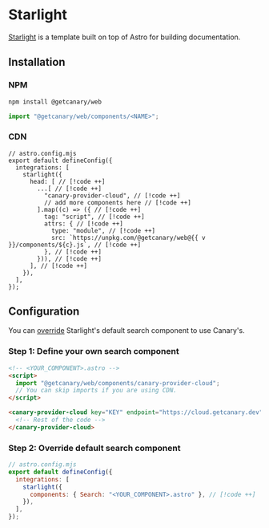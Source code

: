 <script setup>
import { data } from '../../../shared.data.js'
const v = data["@getcanary/web"];
</script>

# Starlight

[Starlight](https://starlight.astro.build/) is a template built on top of Astro for building documentation.

## Installation

### NPM

```bash
npm install @getcanary/web
```

```js
import "@getcanary/web/components/<NAME>";
```

### CDN

```js-vue
// astro.config.mjs
export default defineConfig({
  integrations: [
    starlight({
      head: [ // [!code ++]
        ...[ // [!code ++]
          "canary-provider-cloud", // [!code ++]
          // add more components here // [!code ++]
        ].map((c) => ({ // [!code ++]
          tag: "script", // [!code ++]
          attrs: { // [!code ++]
            type: "module", // [!code ++]
            src: `https://unpkg.com/@getcanary/web@{{ v }}/components/${c}.js`, // [!code ++]
          }, // [!code ++]
        })), // [!code ++]
      ], // [!code ++]
    }),
  ],
});
```

## Configuration

You can [override](https://starlight.astro.build/reference/overrides/#search) Starlight's default search component to use Canary's.

### Step 1: Define your own search component

```html
<!-- <YOUR_COMPONENT>.astro -->
<script>
  import "@getcanary/web/components/canary-provider-cloud";
  // You can skip imports if you are using CDN.
</script>

<canary-provider-cloud key="KEY" endpoint="https://cloud.getcanary.dev">
  <!-- Rest of the code -->
</canary-provider-cloud>
```

### Step 2: Override default search component

```js
// astro.config.mjs
export default defineConfig({
  integrations: [
    starlight({
      components: { Search: "<YOUR_COMPONENT>.astro" }, // [!code ++]
    }),
  ],
});
```
